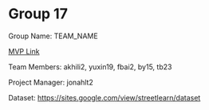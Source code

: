 # Group 17
Group Name: TEAM_NAME

[MVP Link](https://docs.google.com/document/d/1xAcB4MCxfHzy7_iw-hnfKdZlCM5OQEkNMeBmJTPzp_s/edit?usp=sharing)

Team Members: akhili2, yuxin19, fbai2, by15, tb23

Project Manager: jonahlt2

Dataset: https://sites.google.com/view/streetlearn/dataset
